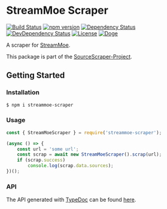 # StreamMoe Scraper

[![Build Status](https://travis-ci.org/OpenByteDev/SourceScraper.svg?branch=master)](https://travis-ci.org/OpenByteDev/SourceScraper)
[![npm version](https://badge.fury.io/js/streammoe-scraper.svg)](https://www.npmjs.com/package/streammoe-scraper)
[![Dependency Status](https://david-dm.org/OpenByteDev/SourceScraper/status.svg?path=packages%2Fstreammoe-scraper)](https://david-dm.org/OpenByteDev/SourceScraper?path=packages%2Fstreammoe-scraper)
[![DevDependency Status](https://david-dm.org/OpenByteDev/SourceScraper/dev-status.svg?path=packages%2Fstreammoe-scraper)](https://david-dm.org/OpenByteDev/SourceScraper?path=packages%2Fstreammoe-scraper&type=dev)
[![License](https://img.shields.io/github/license/mashape/apistatus.svg)](https://opensource.org/licenses/MIT)
[![Doge](https://img.shields.io/badge/doge-wow-yellow.svg)]()

A scraper for [StreamMoe](https://www.stream.moe/).

This package is part of the [SourceScraper-Project](https://github.com/OpenByteDev/SourceScraper).


## Getting Started
### Installation
```bash
$ npm i streammoe-scraper
```


### Usage

```js
const { StreamMoeScraper } = require('streammoe-scraper');

(async () => {
    const url = 'some url';
    const scrap = await new StreamMoeScraper().scrap(url);
    if (scrap.success)
        console.log(scrap.data.sources);
})();
```


### API
The API generated with [TypeDoc](http://typedoc.org/) can be found [here](https://openbytedev.github.io/SourceScraper/packages/streammoe-scraper/docs/).
